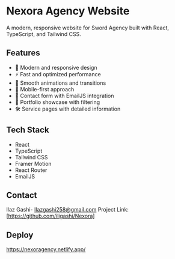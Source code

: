 # Nexora Agency Website

A modern, responsive website for Sword Agency built with React, TypeScript, and Tailwind CSS.

## Features

- 🎨 Modern and responsive design
- ⚡ Fast and optimized performance
- 🔄 Smooth animations and transitions
- 📱 Mobile-first approach
- 📧 Contact form with EmailJS integration
- 🎯 Portfolio showcase with filtering
- 🛠 Service pages with detailed information

## Tech Stack

- React
- TypeScript
- Tailwind CSS
- Framer Motion
- React Router
- EmailJS



## Contact
Ilaz Gashi- Ilazgashi258@gmail.com
Project Link: [https://github.com/iligashi/Nexora]

## Deploy

https://nexoragency.netlify.app/